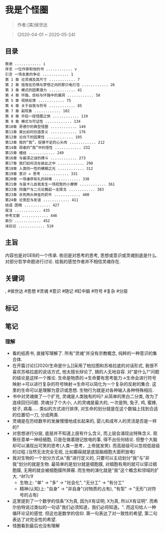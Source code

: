 # 我是个怪圈

> 作者:[美]侯世达

> (2020-04-01 \~ 2020-05-24)


## 目录
```
致谢 ............ i
序言 一位作家和他的书 ............ v
引言 一场友善的争论 ............ 1
第 1 章 论灵魂及其尺寸 ............ 7
第 2 章 摇曳在恐惧与梦想之间的那只电灯泡 ............ 26
第 3 章 模式的因果潜力 ............ 41
第 4 章 环路、目标与环路中的漏洞 ............ 58
第 5 章 视频反馈 ............ 75
第 6 章 关于自我与符号 ............ 85
第 7 章 副现象 ............ 102
第 8 章 开启一段怪圈之旅 ............ 119
第 9 章 模式与可证性 ............ 134
第10章 哥德尔的典型怪圈 ............ 149
第11章 类比如何创造意义 ............ 176
第12章 论向下的因果性 ............ 195
第13章 我的“我”，捉摸不定的心头肉 ............ 212
第14章 观者的“我”中的怪性 ............ 232
第15章 缠结 ............ 249
第16章 与最深之谜的搏斗 ............ 273
第17章 我们如何活在彼此之中 ............ 290
第18章 人类同一性的模糊之光 ............ 312
第19章 意识 = 思考 ............ 331
第20章 一场谦恭有礼的辩难 ............ 338
第21章 与笛卡儿自我发生一场短暂的小摩擦 ............ 361
第22章 同僵尸与二元论舞起一支探戈 ............ 383
第23章 杀死两头神圣的奶牛 ............ 400
第24章 论宽宏与友谊 ............ 411
结语 困境 ............ 427
尾注 ............ 435
参考文献 ............ 446
索引 ............ 452
译后记 ............ 510
```

## 主旨
内容也是对GEB的一个传承. 依旧是对思考的思考, 思想或意识或灵魂到底是什么. 对部分哲学命题进行讨论. 给我的感觉作者并不相信灵魂存在.

## 关键词
, #侯世达 #思想 #灵魂 #意识 #随记 #缸中脑 #符号 #复杂 #分层

## 标记

## 笔记
### 理解
* 看的纸质书, 直接写理解了. 所有"灵魂"并没有宗教概念, 纯粹的一种意识的集合体.
* 在开篇讨论[[2020/生命是什么]]采用了柏拉图和苏格拉底的对话形式, 我很不喜欢苏格拉底的说话方式, 他太擅长辩论了, 搞的人无地自容. 对"是什么?"问题的结论是这样一个推论. 生命是物质的\-\>生命要有思考能力\-\>生命会进行符号映射\-\>可以进行复杂的符号映射\-\>生命可以简化为一个复杂的反射的集合. 这里的生命可以是理解为意识或思想. 生物行为就是对各种输入各种特殊相应.
* 书中对灵魂做了一个扩充, 灵魂是人类独有的吗? 从简单的黑白二分类, 改为了连续回归问题. 灵魂分了个大小, 人的灵魂是最大的, 一次是狗, 兔子, 鸡, 蜜蜂, 蚊子, 病毒..... 类似的方式进行排序, 对生命的划分就是在这个数轴上找到合适的位置切一刀, 分成两类.
* 灵魂是在历经数年的发展慢慢地成长起来的, 婴儿和成年人的灵活是否是一样的?
* 对思想进行分层, 底层并不知道上层有什么含义, 而上层会涌现出特殊含义. 观察任意单一神经细胞, 只是在做着随记放电的事, 得不出任何结论. 但整个大脑却可以涌现出可笑的思考(人类一思考，上帝就发笑). 而高层级可以忽视低层级的过程.(当然无法完全无视, 比如癫痫就是底层脑细胞大面积放电)
* 我对生物的一个划分方式从"我"进行定义的, 只要可以主动划分"我"与"非我"划分的就是生物. 最简单的是划分就是细胞膜, 对细胞有用的就可以穿过细胞膜, 无用的就会被细胞膜所屏蔽. 而生物的演化就是"我"这个概念和领域的扩大. ^8f7c1f
    * 生物上: "单" \-\> "多" \-\> "社会化", "无分工" \-\> "有分工"
    * 精神(认知)上: "自身" \-\> "非自身"\(对物质的占有\), "有型" \-\> "无形"\(对符号的占有\)
* 这里提到了一个数学的信条"X为真, 因为X有证明; X为真, 所以X有证明". 而希尔伯特说过类似的一句话"我们必须知道，我们必将知道。". 而这句给人一种循环论证的感觉. 但这也是数学的信仰. 第一句表达了对一致性的希望, 第二句表达了对完全性的希望.
* 怪圈看到最后也没有理解
